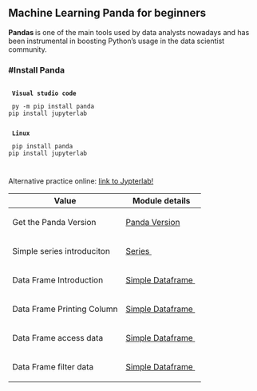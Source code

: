 <h2> Machine Learning Panda for beginners  </h2>

<b> Pandas </b> is one of the main tools used by data analysts nowadays and has been instrumental in boosting Python’s usage in the data scientist community.

<h3> #Install Panda</h3>

<div class="snippet-clipboard-content position-relative" data-snippet-clipboard-copy-content="Package configuration"><pre><code>
<b> Visual studio code </b>
<p> py -m pip install panda
pip install jupyterlab </p>
<b> Linux </b>
<p> pip install panda 
pip install jupyterlab  
</p>
</code></pre></div>

Alternative practice online: [link to Jypterlab!](https://hub.gke2.mybinder.org/user/ipython-ipython-in-depth-qm7xjaf0/notebooks/binder/Index.ipynb)


Value  | Module details
------------ | -------------
Get the Panda Version | <p><a href="https://github.com/rajkumarrt/pandas/blob/main/code/version.py"> Panda Version</a>&nbsp;</p>
Simple series introduciton | <p><a href="https://github.com/rajkumarrt/pandas/blob/main/code/series.py">Series </a>&nbsp;</p>
Data Frame Introduction | <p><a href="https://github.com/rajkumarrt/pandas/blob/main/code/simpledataframe.py"> Simple Dataframe </a>&nbsp;</p>
Data Frame Printing Column| <p><a href="https://github.com/rajkumarrt/pandas/blob/main/code/dataframewithcol.py"> Simple Dataframe </a>&nbsp;</p>
Data Frame access data| <p><a href="https://github.com/rajkumarrt/pandas/blob/main/code/dataframewithcol.py"> Simple Dataframe </a>&nbsp;</p>
Data Frame filter data| <p><a href="https://github.com/rajkumarrt/pandas/blob/main/code/dataframewithcol.py"> Simple Dataframe </a>&nbsp;</p>
